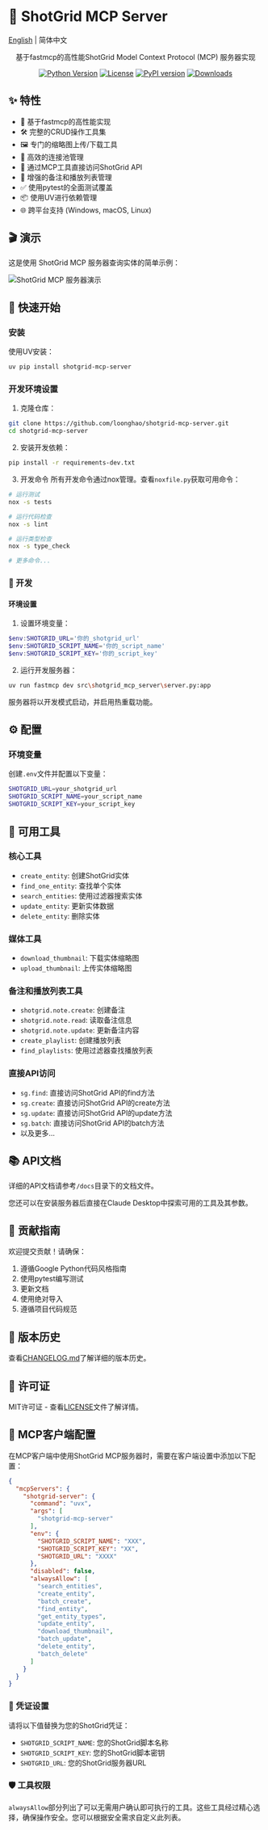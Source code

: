 # 🎯 ShotGrid MCP Server

[English](README.md) | 简体中文

<div align="center ">
基于fastmcp的高性能ShotGrid Model Context Protocol (MCP) 服务器实现

[![Python Version](https://img.shields.io/pypi/pyversions/shotgrid-mcp-server.svg)](https://pypi.org/project/shotgrid-mcp-server/)
[![License](https://img.shields.io/github/license/loonghao/shotgrid-mcp-server.svg)](LICENSE)
[![PyPI version](https://badge.fury.io/py/shotgrid-mcp-server.svg)](https://badge.fury.io/py/shotgrid-mcp-server)
[![Downloads](https://pepy.tech/badge/shotgrid-mcp-server)](https://pepy.tech/project/shotgrid-mcp-server)

</div>

## ✨ 特性

- 🚀 基于fastmcp的高性能实现
- 🛠 完整的CRUD操作工具集
- 🖼 专门的缩略图上传/下载工具
- 🔄 高效的连接池管理
- 🔌 通过MCP工具直接访问ShotGrid API
- 📝 增强的备注和播放列表管理
- ✅ 使用pytest的全面测试覆盖
- 📦 使用UV进行依赖管理
- 🌐 跨平台支持 (Windows, macOS, Linux)

## 🎬 演示

这是使用 ShotGrid MCP 服务器查询实体的简单示例：

![ShotGrid MCP 服务器演示](images/sg-mcp.gif)

## 🚀 快速开始

### 安装

使用UV安装：
```bash
uv pip install shotgrid-mcp-server
```

### 开发环境设置

1. 克隆仓库：
```bash
git clone https://github.com/loonghao/shotgrid-mcp-server.git
cd shotgrid-mcp-server
```

2. 安装开发依赖：
```bash
pip install -r requirements-dev.txt
```

3. 开发命令
所有开发命令通过nox管理。查看`noxfile.py`获取可用命令：
```bash
# 运行测试
nox -s tests

# 运行代码检查
nox -s lint

# 运行类型检查
nox -s type_check

# 更多命令...
```

### 🔧 开发

#### 环境设置

1. 设置环境变量：
```powershell
$env:SHOTGRID_URL='你的_shotgrid_url'
$env:SHOTGRID_SCRIPT_NAME='你的_script_name'
$env:SHOTGRID_SCRIPT_KEY='你的_script_key'
```

2. 运行开发服务器：
```bash
uv run fastmcp dev src\shotgrid_mcp_server\server.py:app
```
服务器将以开发模式启动，并启用热重载功能。

## ⚙️ 配置

### 环境变量

创建`.env`文件并配置以下变量：
```bash
SHOTGRID_URL=your_shotgrid_url
SHOTGRID_SCRIPT_NAME=your_script_name
SHOTGRID_SCRIPT_KEY=your_script_key
```

## 🔧 可用工具

### 核心工具
- `create_entity`: 创建ShotGrid实体
- `find_one_entity`: 查找单个实体
- `search_entities`: 使用过滤器搜索实体
- `update_entity`: 更新实体数据
- `delete_entity`: 删除实体

### 媒体工具
- `download_thumbnail`: 下载实体缩略图
- `upload_thumbnail`: 上传实体缩略图

### 备注和播放列表工具
- `shotgrid.note.create`: 创建备注
- `shotgrid.note.read`: 读取备注信息
- `shotgrid.note.update`: 更新备注内容
- `create_playlist`: 创建播放列表
- `find_playlists`: 使用过滤器查找播放列表

### 直接API访问
- `sg.find`: 直接访问ShotGrid API的find方法
- `sg.create`: 直接访问ShotGrid API的create方法
- `sg.update`: 直接访问ShotGrid API的update方法
- `sg.batch`: 直接访问ShotGrid API的batch方法
- 以及更多...

## 📚 API文档

详细的API文档请参考`/docs`目录下的文档文件。

您还可以在安装服务器后直接在Claude Desktop中探索可用的工具及其参数。

## 🤝 贡献指南

欢迎提交贡献！请确保：

1. 遵循Google Python代码风格指南
2. 使用pytest编写测试
3. 更新文档
4. 使用绝对导入
5. 遵循项目代码规范

## 📝 版本历史

查看[CHANGELOG.md](CHANGELOG.md)了解详细的版本历史。

## 📄 许可证

MIT许可证 - 查看[LICENSE](LICENSE)文件了解详情。

## 🔌 MCP客户端配置

在MCP客户端中使用ShotGrid MCP服务器时，需要在客户端设置中添加以下配置：

```json
{
  "mcpServers": {
    "shotgrid-server": {
      "command": "uvx",
      "args": [
        "shotgrid-mcp-server"
      ],
      "env": {
        "SHOTGRID_SCRIPT_NAME": "XXX",
        "SHOTGRID_SCRIPT_KEY": "XX",
        "SHOTGRID_URL": "XXXX"
      },
      "disabled": false,
      "alwaysAllow": [
        "search_entities",
        "create_entity",
        "batch_create",
        "find_entity",
        "get_entity_types",
        "update_entity",
        "download_thumbnail",
        "batch_update",
        "delete_entity",
        "batch_delete"
      ]
    }
  }
}
```

### 🔑 凭证设置

请将以下值替换为您的ShotGrid凭证：
- `SHOTGRID_SCRIPT_NAME`: 您的ShotGrid脚本名称
- `SHOTGRID_SCRIPT_KEY`: 您的ShotGrid脚本密钥
- `SHOTGRID_URL`: 您的ShotGrid服务器URL

### 🛡️ 工具权限

`alwaysAllow`部分列出了可以无需用户确认即可执行的工具。这些工具经过精心选择，确保操作安全。您可以根据安全需求自定义此列表。
